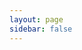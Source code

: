 ```yaml
---
layout: page
sidebar: false
---
```


<script setup lang="ts">
  import Layout from "../../vue/playground/components/shared/Layout.vue";
  import CourseDetail from "../../vue/playground/view/CourseDetail.vue";
</script>

<Layout>
  <CourseDetail />
</Layout>

